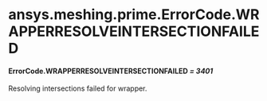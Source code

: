 <a id="ansys-meshing-prime-errorcode-wrapperresolveintersectionfailed"></a>

# ansys.meshing.prime.ErrorCode.WRAPPERRESOLVEINTERSECTIONFAILED

<a id="ansys.meshing.prime.ErrorCode.WRAPPERRESOLVEINTERSECTIONFAILED"></a>

#### ErrorCode.WRAPPERRESOLVEINTERSECTIONFAILED *= 3401*

Resolving intersections failed for wrapper.

<!-- !! processed by numpydoc !! -->
